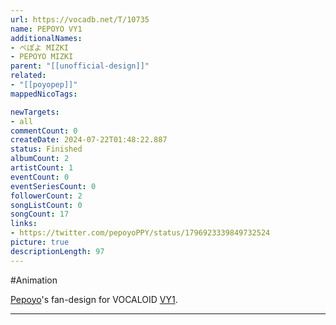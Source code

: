 ```yaml
---
url: https://vocadb.net/T/10735
name: PEPOYO VY1
additionalNames: 
- ぺぽよ MIZKI
- PEPOYO MIZKI
parent: "[[unofficial-design]]"
related:
- "[[poyopep]]"
mappedNicoTags:

newTargets:
- all
commentCount: 0
createDate: 2024-07-22T01:48:22.887
status: Finished
albumCount: 2
artistCount: 1
eventCount: 0
eventSeriesCount: 0
followerCount: 2
songListCount: 0
songCount: 17
links: 
- https://twitter.com/pepoyoPPY/status/1796923339849732524
picture: true
descriptionLength: 97
---
```


#Animation

[Pepoyo](https://vocadb.net/Ar/90014)'s fan-design for VOCALOID [VY1](https://vocadb.net/Ar/117).

---

